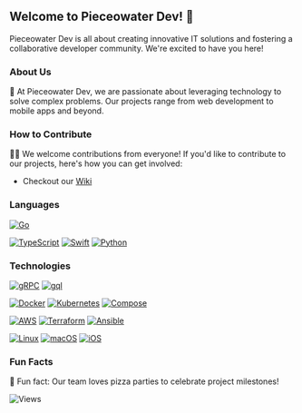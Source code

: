 ## Welcome to Pieceowater Dev! 👋

Pieceowater Dev is all about creating innovative IT solutions and fostering a collaborative developer community. We're excited to have you here!

### About Us

🌟 At Pieceowater Dev, we are passionate about leveraging technology to solve complex problems. Our projects range from web development to mobile apps and beyond.

### How to Contribute

👩‍💻 We welcome contributions from everyone! If you'd like to contribute to our projects, here's how you can get involved:
- Checkout our [Wiki]([Contribution/Contribution-101.md](https://github.com/pieceowater-dev/.github/wiki)) 

### Languages
[![Go](https://img.shields.io/badge/golang-black?style=for-the-badge&logo=go)](https://github.com/pieceowater)

[![TypeScript](https://img.shields.io/badge/typescript-black?style=flat-square&logo=typescript)](https://github.com/pieceowater)
[![Swift](https://img.shields.io/badge/swift-black?style=flat-square&logo=swift)](https://github.com/pieceowater)
[![Python](https://img.shields.io/badge/python-black?style=flat-square&logo=python)](https://github.com/pieceowater)

### Technologies
[![gRPC](https://img.shields.io/badge/gRPC-black?style=for-the-badge&logo=google)]()
[![gql](https://img.shields.io/badge/graphql-black?style=for-the-badge&logo=graphql)]()

[![Docker](https://img.shields.io/badge/docker-black?style=for-the-badge&logo=docker)]()
[![Kubernetes](https://img.shields.io/badge/kubernetes-black?style=for-the-badge&logo=kubernetes)]()
[![Compose](https://img.shields.io/badge/Compose-black?style=for-the-badge&logo=docker)]()

[![AWS](https://img.shields.io/badge/AWS-black?style=flat-square&logo=amazonwebservices)]()
[![Terraform](https://img.shields.io/badge/terraform-black?style=flat-square&logo=terraform)]()
[![Ansible](https://img.shields.io/badge/ansible-black?style=flat-square&logo=ansible)]()

[![Linux](https://img.shields.io/badge/linux-black?style=flat-square&logo=Linux)](https://github.com/pieceowater)
[![macOS](https://img.shields.io/badge/macos-black?style=flat-square&logo=Apple)](https://github.com/pieceowater)
[![iOS](https://img.shields.io/badge/ios-black?style=flat-square&logo=Apple)](https://github.com/pieceowater)

<!--### Technologies & Frameworks
[![Docker](https://img.shields.io/badge/docker-black?style=for-the-badge&logo=docker)]()
[![Kubernetes](https://img.shields.io/badge/kubernetes-black?style=for-the-badge&logo=kubernetes)]()
[![AWS](https://img.shields.io/badge/AWS-black?style=for-the-badge&logo=amazonwebservices)]()
[![Terraform](https://img.shields.io/badge/terraform-black?style=for-the-badge&logo=terraform)]()
[![Ansible](https://img.shields.io/badge/ansible-black?style=for-the-badge&logo=ansible)]()
[![GIN](https://img.shields.io/badge/GIN-black?style=for-the-badge&logo=go)]()
[![NestJS](https://img.shields.io/badge/NestJS-black?style=for-the-badge&logo=NestJS)]()
[![Vue](https://img.shields.io/badge/Vue-black?style=for-the-badge&logo=Vue.JS)]()
[![React](https://img.shields.io/badge/React-black?style=for-the-badge&logo=React)]() -->

<!-- ### Languages
[![GO](https://img.shields.io/badge/golang-black?style=for-the-badge&logo=go)]()
[![TypScript](https://img.shields.io/badge/typescript-black?style=for-the-badge&logo=typescript)](https://github.com/pieceowater)
[![Swift](https://img.shields.io/badge/swift-black?style=for-the-badge&logo=swift)](https://github.com/pieceowater)
[![Kotlin](https://img.shields.io/badge/kotlin-black?style=for-the-badge&logo=kotlin)](https://github.com/pieceowater) -->

<!-- [![CPP](https://img.shields.io/badge/cpp-black?style=for-the-badge&logo=cplusplus)](https://github.com/pieceowater) -->
<!-- [![Python](https://img.shields.io/badge/python-black?style=for-the-badge&logo=python)](https://github.com/pieceowater) -->
<!-- [![Bash](https://img.shields.io/badge/bash-black?style=for-the-badge&logo=gnu-bash&logoColor=white)](https://github.com/pieceowater) -->
<!-- [![SQL](https://img.shields.io/badge/sql-black?style=for-the-badge&logo=postgresql)](https://github.com/pieceowater) -->

### Fun Facts

🍕 Fun fact: Our team loves pizza parties to celebrate project milestones!

![Views](https://komarev.com/ghpvc/?username=pieceowater-dev&color=blue&style=flat)
